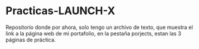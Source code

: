 # Practicas-LAUNCH-X
Repositorio donde por ahora, solo tengo un archivo de texto, que muestra el link a la página web de mi portafolio, en la pestaña porjects, estan las 3 páginas de práctica.
